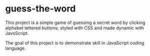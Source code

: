 # guess-the-word

This project is a simple game of guessing a secret word by clicking alphabet lettered buttons; styled with CSS and made dynamic with JavsScript.

The goal of this project is to demonstrate skill in JavaScript coding language.
